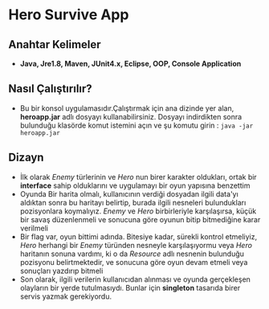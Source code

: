 # Hero Survive App

## Anahtar Kelimeler
- **Java, Jre1.8, Maven, JUnit4.x, Eclipse, OOP, Console Application**

## Nasıl Çalıştırılır?
- Bu bir konsol uygulamasıdır.Çalıştırmak için ana dizinde yer alan, **heroapp.jar** adlı dosyayı kullanabilirsiniz. Dosyayı indirdikten sonra bulunduğu klasörde komut istemini açın ve şu komutu girin : `java -jar heroapp.jar`


## Dizayn
- İlk olarak *Enemy* türlerinin ve *Hero* nun birer karakter oldukları, ortak bir **interface** sahip olduklarını ve uygulamayı bir oyun yapısına benzettim
- Oyunda Bir harita olmalı, kullanıcının verdiği dosyadan ilgili data'yı aldıktan sonra bu haritayı belirtip, burada ilgili nesneleri bulundukları pozisyonlara koymalıyız. *Enemy* ve *Hero* birbirleriyle karşılaşırsa, küçük bir savaş düzenlenmeli ve sonucuna göre oyunun bitip bitmediğine karar verilmeli
- Bir flag var, oyun bittimi adında. Bitesiye kadar, sürekli kontrol etmeliyiz, *Hero* herhangi bir *Enemy* türünden nesneyle karşılaşıyormu veya *Hero* haritanın sonuna vardımı, ki o da *Resource* adlı nesnenin bulunduğu pozisyonu belirtmektedir, ve sonucuna göre oyun devam etmeli veya sonuçları yazdırıp bitmeli
- Son olarak, ilgili verilerin kullanıcıdan alınması ve oyunda gerçekleşen olayların bir yerde tutulmasıydı. Bunlar için **singleton** tasarıda birer servis yazmak gerekiyordu.
